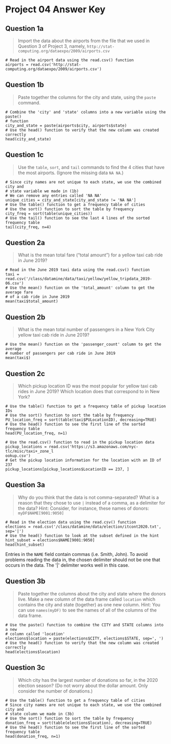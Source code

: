 # Project 04 Answer Key


## Question 1a
> Import the data about the airports from the file that we used in Question 3
of Project 3, namely, `http://stat-computing.org/dataexpo/2009/airports.csv`

```{R}
# Read in the airport data using the read.csv() function
airports = read.csv('http://stat-computing.org/dataexpo/2009/airports.csv')
```

## Question 1b
> Paste together the columns for the city and state, using the `paste` command.

```{R}
# Combine the 'city' and 'state' columns into a new variable using the paste()
# function
city_and_state = paste(airports$city, airports$state)
# Use the head() function to verify that the new column was created correctly
head(city_and_state)
```

## Question 1c
> Use the `table`, `sort`, and `tail` commands to find the 4 cities that have
the most airports. (Ignore the missing data `NA NA`.)

```{R}
# Since city names are not unique to each state, we use the combined city and
# state variable we made in (1b)
# We can remove any entries called 'NA NA'
unique_cities = city_and_state[city_and_state != 'NA NA']
# Use the table() function to get a frequency table of cities
# Use the sort() function to sort the table by frequency
city_freq = sort(table(unique_cities))
# Use the tail() function to see the last 4 lines of the sorted frequency table
tail(city_freq, n=4)
```


## Question 2a
> What is the mean total fare (“total amount”) for a yellow taxi cab ride in
June 2019?

```{R}
# Read in the June 2019 taxi data using the read.csv() function
taxi = read.csv('/class/datamine/data/taxi/yellow/yellow_tripdata_2019-06.csv')
# Use the mean() function on the 'total_amount' column to get the average fare
# of a cab ride in June 2019
mean(taxi$total_amount)
```

## Question 2b
> What is the mean total number of passengers in a New York City yellow taxi
cab ride in June 2019?

```{R}
# Use the mean() function on the 'passenger_count' column to get the average
# number of passengers per cab ride in June 2019
mean(taxi$)
```

## Question 2c
> Which pickup location ID was the most popular for yellow taxi cab rides in
June 2019? Which location does that correspond to in New York?

```{R}
# Use the table() function to get a frequency table of pickup location IDs
# Use the sort() function to sort the table by frequency
PU_location_freq = sort(table(taxi$PULocationID), decreasing=TRUE)
# Use the head() function to see the first line of the sorted frequency table
head(PU_location_freq, n=1)
```

```{R}
# Use the read.csv() function to read in the pickup location data
pickup_locations = read.csv('https://s3.amazonaws.com/nyc-tlc/misc/taxi+_zone_l
ookup.csv')
# Get the pickup location information for the location with an ID of 237
pickup_locations[pickup_locations$LocationID == 237, ]
```


## Question 3a
>  Why do you think that the data is not comma-separated? What is a reason that
they chose to use `|` instead of a comma, as a delimiter for the data? Hint:
Consider, for instance, these names of donors: `myDF$NAME[9001:9050]`

```{R}
# Read in the election data using the read.csv() function
elections = read.csv('/class/datamine/data/election/itcont2020.txt', sep='|')
# Use the head() function to look at the subset defined in the hint
hint_subset = elections$NAME[9001:9050]
head(hint_subset)
```

Entries in the `NAME` field contain commas (i.e. Smith, John). To avoid
problems reading the data in, the chosen delimiter should not be one that
occurs in the data. The '|' delimiter works well in this case.

## Question 3b
> Paste together the columns about the city and state where the donors live.
Make a new column of the data frame called `location` which contains the city
and state (together) as one new column. Hint: You can use `names(myDF)` to see
the names of all of the columns of the data frame.

```{R}
# Use the paste() function to combine the CITY and STATE columns into a new
# column called 'location'
elections$location = paste(elections$CITY, elections$STATE, sep=', ')
# Use the head() function to verify that the new column was created correctly
head(elections$location)
```

## Question 3c
> Which city has the largest number of donations so far, in the 2020 election
season? (Do not worry about the dollar amount. Only consider the number of
donations.)

```{R}
# Use the table() function to get a frequency table of cities
# Since city names are not unique to each state, we use the combined city and
# state column we made in (3b)
# Use the sort() function to sort the table by frequency
donation_freq = sort(table(elections$location), decreasing=TRUE)
# Use the head() function to see the first line of the sorted frequency table
head(donation_freq, n=1)
```
